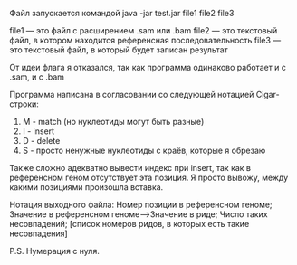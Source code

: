 Файл запускается командой java -jar test.jar file1 file2 file3

file1 — это файл с расширением .sam или .bam
file2 — это текстовый файл, в котором находится референсная последовательность
file3 — это текстовый файл, в который будет записан результат

От идеи флага я отказался, так как программа одинаково работает и с .sam, и с .bam

Программа написана в согласовании со следующей нотацией Cigar-строки:
1) M - match (но нуклеотиды могут быть разные)
2) I - insert
3) D - delete
4) S - просто ненужные нуклеотиды с краёв, которые я обрезаю

Также сложно адекватно вывести индекс при insert, так как в референсном геном отсутствует эта позиция. Я просто вывожу, между какими позициями произошла вставка.

Нотация выходного файла:
Номер позиции в референсном геноме; Значение в референсном геноме-->Значение в риде; Число таких несовпадений; [список номеров ридов, в которых есть такие несовпадения]

P.S. Нумерация с нуля.
